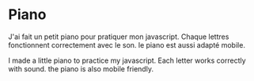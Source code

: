 # Piano
J'ai fait un petit  piano pour pratiquer mon javascript. Chaque lettres fonctionnent correctement avec le son. le piano est aussi adapté mobile.

I made a little piano to practice my javascript. Each letter works correctly with sound. the piano is also mobile friendly.
